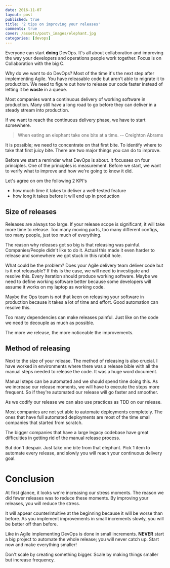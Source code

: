 ```yaml
---
date: 2016-11-07
layout: post
published: true
title: '2 tips on improving your releases'
comments: true
cover: /assets/post\_images/elephant.jpg
categories: [devops]
---
```

Everyone can start **doing** DevOps. It's all about collaboration and improving the way your developers and operations people work together. Focus is on Collaboration with the big C.

Why do we want to do DevOps? Most of the time it's the next step after implementing Agile. You have releasable code but aren't able to migrate it to production. We need to figure out how to release our code faster instead of letting it be __waste__ in a queue.

Most companies want a continuous delivery of working software in production. Many still have a long road to go before they can deliver in a steady stream into production.

If we want to reach the continuous delivery phase, we have to start somewhere.

> When eating an elephant take one bite at a time. -- Creighton Abrams

It is possible; we need to concentrate on that first bite. To identify where to take that first juicy bite. There are two major things you can do to improve.

Before we start a reminder what DevOps is about. It focusses on four principles. One of the principles is measurement. Before we start, we want to verify what to improve and how we're going to know it did.

Let's agree on om the following 2 KPI's

* how much time it takes to deliver a well-tested feature
* how long it takes before it will end up in production

## Size of releases

Releases are always too large. If your release scope is significant, it will take more time to release. Too many moving parts, too many different configs, too many people, just too much of everything.

The reason why releases got so big is that releasing was painful. Companies/People didn't like to do it. Actual this made it even harder to release and somewhere we got stuck in this rabbit hole.

What could be the problem? Does your Agile delivery team deliver code but is it not releasable? If this is the case, we will need to investigate and resolve this. Every iteration should produce working software. Maybe we need to define working software better because some developers will assume it works on my laptop as working code.

Maybe the Ops team is not that keen on releasing your software in production because it takes a lot of time and effort. Good automation can resolve this.

Too many dependencies can make releases painful. Just like on the code we need to decouple as much as possible.

The more we release, the more noticeable the improvements. 

## Method of releasing

Next to the size of your release. The method of releasing is also crucial. I have worked in environments where there was a release bible with all the manual steps needed to release the code. It was a huge word document.

Manual steps can be automated and we should spend time doing this. As we increase our release moments, we will have to execute the steps more frequent. So if they're automated our release will go faster and smoother.

As we codify our release we can also use practices as TDD on our release.

Most companies are not yet able to automate deployments completely. The ones that have full automated deployments are most of the time small companies that started from scratch.

The bigger companies that have a large legacy codebase have great difficulties in getting rid of the manual release process.

But don't despair. Just take one bite from that elephant. Pick 1 item to automate every release, and slowly you will reach your continuous delivery goal.  

# Conclusion

At first glance, it looks we're increasing our stress moments. The reason we did fewer releases was to reduce these moments. By improving your releases, you will reduce the stress.

It will appear counterintuitive at the beginning because it will be worse than before. As you implement improvements in small increments slowly, you will be better off than before.

Like in Agile implementing DevOps is done in small increments. __NEVER__ start a big project to automate the whole release; you will never catch up. Start now and make everything smaller!

Don't scale by creating something bigger. Scale by making things smaller but increase frequency.